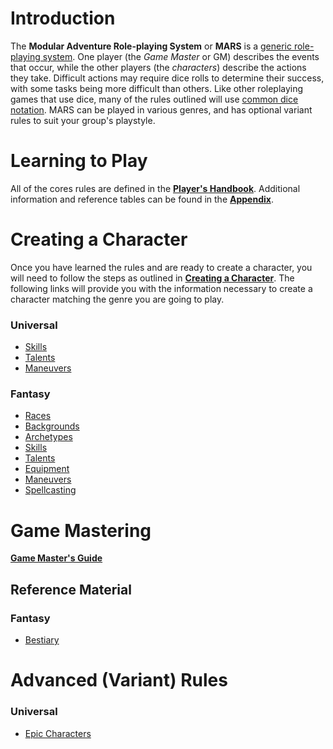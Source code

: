 # Introduction

The **Modular Adventure Role-playing System** or **MARS** is a [generic role-playing system](https://en.wikipedia.org/wiki/Generic_role-playing_game_system). One player (the *Game Master* or GM) describes the events that occur, while the other players (the *characters*) describe the actions they take. Difficult actions may require dice rolls to determine their success, with some tasks being more difficult than others. Like other roleplaying games that use dice, many of the rules outlined will use [common dice notation](https://en.wikipedia.org/wiki/Dice_notation). MARS can be played in various genres, and has optional variant rules to suit your group's playstyle.

# Learning to Play

All of the cores rules are defined in the [**Player's Handbook**](/Basic/PHB.md). Additional information and reference tables can be found in the [**Appendix**](/Basic/Appendix.md).

# Creating a Character

Once you have learned the rules and are ready to create a character, you will need to follow the steps as outlined in [**Creating a Character**](/Basic/PHB.md#creating-a-character). The following links will provide you with the information necessary to create a character matching the genre you are going to play.

### Universal

* [Skills](/Basic/PHB.md#skills-1)
* [Talents](/Basic/Talents.md)
* [Maneuvers](/Basic/Maneuvers.md)

### Fantasy

* [Races](/Fantasy/Races.md)
* [Backgrounds](/Fantasy/Backgrounds.md)
* [Archetypes](/Fantasy/Archetypes.md)
* [Skills](/Fantasy/Skills.md)
* [Talents](/Fantasy/Talents.md)
* [Equipment](/Fantasy/Equipment.md)
* [Maneuvers](/Fantasy/Maneuvers.md)
* [Spellcasting](/Fantasy/Spellcasting.md)

# Game Mastering

[**Game Master's Guide**](/Basic/GMG.md)

## Reference Material

### Fantasy

* [Bestiary](/Fantasy/Bestiary.md)

# Advanced (Variant) Rules

### Universal

* [Epic Characters](/Advanced/EpicCharacters.md)
